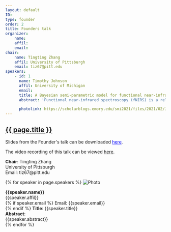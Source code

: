 ```yaml
---
layout: default
ID: 
type: founder
order: 2
title: Founders talk
organizer:
    name: 
    affil: 
    email: 
chair:
    name: Tingting Zhang
    affil: University of Pittsburgh
    email: tiz67@pitt.edu
speakers:
    - id: 1
      name: Timothy Johnson
      affil: University of Michigan
      email: 
      title: A Bayesian semi-parametric model for functional near-infrared spectroscopy data
      abstract: 'Functional near-infrared spectroscopy (fNIRS) is a relatively new neuroimaging technique. It is a low cost, portable, and non-invasive method to monitor brain activity. Similar to fMRI, it measures changes in the level of blood oxygen in the brain. Its time resolution is much finer than fMRI, however its spatial resolution is much courser—similar to EEG or MEG. fNIRS is finding widespread use on young children whom cannot remain still in the MRI magnet and it can be used in situations where fMRI is contraindicated—such as with patients whom have cochlear implants. In this talk, I propose a fully Bayesian semi-parametric model to analyze fNIRS data. The hemodynamic response function is modeled with the canonical HRF. The model error and the auto-regressive process vary with time and are modeled in the dynamic linear model framework. The low frequency drift is modeled non-parameterically with a variable B-spline model (both locations and number of knots are allowed to vary). Although motion is not as big an issue as in fMRI, it can still cause huge inferential bias and poor statistical properties if not handled appropriately. The variable B-spline model not only models the low frequency drift, but will regress out motion artifacts as well. Most methods require motion to be removed prior to any statistical analysis except one, which I refer to as the AR-IRLS model. Via simulation studies, I show that this Bayesian model easily handles motion artifacts and results in better statistical properties than the AR-IRLS model. I then show its performance on real data.'

      photolink: https://scholarblogs.emory.edu/smi2021/files/2021/02/JohnsonTim-e1614022250691-300x300.jpg   
---
```




  <h2 style="color: #120659;">
    <a href="{{ page.url | prepend: site.relative_url }}">
      {{ page.title }}
    </a>
  </h2>
  
  Slides from the Founder's talk can be downloaded <a href="{{ site.baseurl }}/assets/johnson_slides.pdf" style="color: blue">here</a>.
  
  The video recording of this talk can be viewed <a href="https://www.youtube.com/watch?v=z0GVESEpERM&list=PLwENUD1LkzXLXYGi5zItDMJLIxDF01WVw&index=2">here</a>.
  
  <p>
  <b>Chair</b>: Tingting Zhang<br/> 
  University of Pittsburgh <br/> 
  Email: tiz67@pitt.edu<br/> 
  </p>

  {% for speaker in page.speakers %}
  ![Photo]({{speaker.photolink}})
  <p> 
  <b>{{speaker.name}}</b><br/>
    {{speaker.affil}} <br/> 
  {% if speaker.email %}
  Email: {{speaker.email}} <br/> 
  {% endif %}
  <b>Title</b>: {{speaker.title}} <br/>
  <b>Abstract</b>:<br/> {{speaker.abstract}} <br/>
  {% endfor %}

